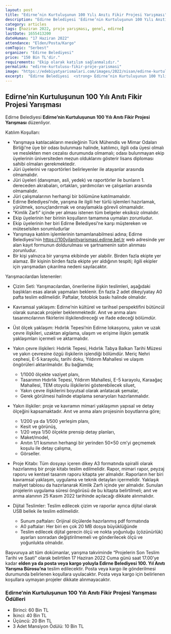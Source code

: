```yaml
---
layout: post
title: "Edirne’nin Kurtuluşunun 100 Yılı Anıtı Fikir Projesi Yarışması"
description: "Edirne Belediyesi 'Edirne’nin Kurtuluşunun 100 Yılı Anıtı Fikir Projesi Yarışması' düzenliyor."
category: articles
tags: [haziran 2022, proje yarışması, genel, edirne]
lastDate: 1655413200
dateHuman: "17 Haziran 2022"
attendance: "Elden/Posta/Kargo"
comTopic: "Serbest"
organizer: "Edirne Belediyesi"
price: "150 Bin TL'dir."
requirements: "Ekip olarak katılım sağlanmalıdır."
permalink: "edirne-kurtulusu-fikir-proje-yarismasi"
image: "https://edebiyatyarismalari.com/images/2022/nisan/edirne-kurtulusu-fikir-proje-yarismasi.jpg"
excerpt:  "Edirne Belediyesi  <strong> Edirne’nin Kurtuluşunun 100 Yılı Anıtı Fikir Projesi Yarışması </strong> düzenliyor."
---
```


## Edirne’nin Kurtuluşunun 100 Yılı Anıtı Fikir Projesi Yarışması
Edirne Belediyesi **Edirne’nin Kurtuluşunun 100 Yılı Anıtı Fikir Projesi Yarışması** düzenliyor.

Katılım Koşulları:
- Yarışmaya katılacakların mesleğinin Türk Mühendis ve Mimar Odaları Birliği’ne üye bir odası bulunması halinde, katılımcı, ilgili oda üyesi olmalı ve meslekten men cezalısı durumunda olmamalı; odası bulunmayan ekip üyelerinin üniversiteden mezun olduklarını gösterir lisans diploması sahibi olmaları gerekmektedir.
- Jüri üyelerini ve raportörleri belirleyenler ile atayanlar arasında olmamalıdır.
- Jüri üyeleri (danışman, asli, yedek) ve raportörler ile bunların 1. dereceden akrabaları, ortakları, yardımcıları ve çalışanları arasında olmamalıdır.
- Jüri çalışmalarının herhangi bir bölümüne katılmamalıdır.
- Edirne Belediyesi’nde, yarışma ile ilgili her türlü işlemleri hazırlamak, yürütmek, sonuçlandırmak ve onaylamakla görevli olmamalıdır.
- “Kimlik Zarfı” içinde yer alması istenen tüm belgeler eksiksiz olmalıdır.
- Ekip üyelerinin her birinin koşulların tamamına uymaları zorunludur.
- Ekip üyelerinin her biri Edirne Belediyesi’ne karşı müştereken ve müteselsilen sorumludurlar
- Yarışmaya katılım işlemlerinin tamamlanabilmesi adına; Edirne Belediyesi’nin https://100yilanityarismasi.edirne.bel.tr web adresinde yer alan kayıt formunun doldurulması ve şartnamenin satın alınması zorunludur.
- Bir kişi yalnızca bir yarışma ekibinde yer alabilir. Birden fazla ekipte yer alamaz. Bir kişinin birden fazla ekipte yer aldığının tespiti; ilgili ekipler için yarışmadan çıkarılma nedeni sayılacaktır.


Yarışmacılardan İstenenler:
- Çizim Seti: Yarışmacılardan, önerilerine ilişkin teslimleri, aşağıdaki başlıkları esas alarak yapmaları beklenir. En fazla 2 adet dikey/yatay A0 pafta teslim edilmelidir. Paftalar, fotoblok baskı halinde olmalıdır.
- Kavramsal yaklaşım: Edirne’nin kültürel ve tarihsel perspektifini bütüncül olarak sunacak projeler beklenmektedir. Anıt ve anma alanı tasarımcılarının fikirlerini ilişkilendireceği ve ifade edeceği bölümdür.
- Üst ölçek yaklaşım: Hıdırlık Tepesi’nin Edirne lokasyonu, yakın ve uzak çevre ilişkileri, uzaktan algılama, ulaşım ve erişime ilişkin şematik yaklaşımları içermeli ve aktarmalıdır.
- Yakın çevre ilişkileri: Hıdırlık Tepesi, Hıdırlık Tabya Balkan Tarihi Müzesi ve yakın çevresine özgü ilişkilerin işlendiği bölümdür. Meriç Nehri cephesi, E-5 karayolu, tarihi doku, Yıldırım Mahallesi ve ulaşım öngörüleri aktarılmalıdır. Bu bağlamda;
    - 1/1000 ölçekte vaziyet planı,
    - Tasarımın Hıdırlık Tepesi, Yıldırım Mahallesi, E-5 karayolu, Karaağaç Mahallesi, TEM otoyolu ilişkilerini gösterebilecek siluet,
    - Yakın çevre ilişkilerini boyutsal olarak anlatacak şemalar,
    - Gerek görülmesi halinde etaplama senaryoları hazırlanmalıdır.

- Yakın ilişkiler: proje ve kavramın mimari yaklaşımın yapısal ve detay ölçeğini kapsamaktadır. Anıt ve anma alanı projesinin boyutlarına göre;
    - 1/200 ya da 1/500 yerleşim planı,
    - Kesit ve görünüş,
    - 1/20 veya 1/50 ölçekte prensip detay planları,
    - Maket/model,
    - Anıtın 1/1 kısmının herhangi bir yerinden 50×50 cm’yi geçmemek koşulu ile detay çalışma,
    - Görseller.

- Proje Kitabı: Tüm dosyayı içeren dikey A3 formatında spiralli olarak hazırlanmış bir proje kitabı teslim edilmelidir. Rapor, mimari rapor, peyzaj raporu ve kentsel tasarım raporu kitapta yer almalıdır. Raporların her biri kavramsal yaklaşım, uygulama ve teknik detayları içermelidir. Yaklaşık maliyet tablosu da hazırlanarak Kimlik Zarfı içinde yer almalıdır. Sunulan projelerin uygulama süresi öngörüsü de bu kitapta belirtilmeli; anıt ve anma alanının 25 Kasım 2022 tarihinde açılacağı dikkate alınmalıdır.

- Dijital Teslimler: Teslim edilecek çizim ve raporlar ayrıca dijital olarak USB bellek ile teslim edilmelidir.
    - Sunum paftaları: Orijinal ölçülerde hazırlanmış pdf formatında
    - A0 paftalar: Her biri en çok 20 MB dosya büyüklüğünde
    - Teslim edilecek dijital gerecin ölçü ve nokta yoğunluğu (çözünürlük) ayarları sonradan değiştirilmemeli ve gönderilecek ölçü ve yoğunlukta olmalıdır.

Başvuruya ait tüm dokümanlar, yarışma takviminde “Projelerin Son Teslim Tarihi ve Saati” olarak belirtilen 17 Haziran 2022 Cuma günü saat 17.00’ye kadar **elden ya da posta veya kargo yoluyla Edirne Belediyesi 100. Yıl Anıtı Yarışma Bürosu’na** teslim edilecektir. Posta veya kargo ile gönderilmesi durumunda belirlenen koşullara uyulacaktır. Posta veya kargo için belirlenen koşullara uymayan projeler dikkate alınmayacaktır.


### Edirne’nin Kurtuluşunun 100 Yılı Anıtı Fikir Projesi Yarışması Ödülleri
- Birinci: 60 Bin TL
- İkinci: 40 Bin TL
- Üçüncü: 20 Bin TL
- 3 Adet Mansiyon Ödülü: 10 Bin TL